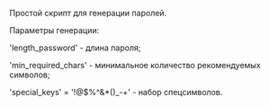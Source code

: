 Простой скрипт для генерации паролей.





Параметры генерации:

'length_password' - длина пароля;

'min_required_chars' - минимальное количество рекомендуемых символов;

'special_keys' = '!@$%^&*()_-+' - набор спецсимволов.
